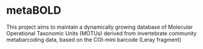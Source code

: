 # metaBOLD
This project aims to maintain a dynamically growing database of Molecular Operational Taxonomic Units (MOTUs) derived from invertebrate community metabarcoding data, based on the COI-mini barcode (Leray fragment)
